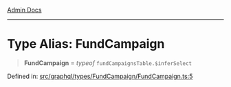 [Admin Docs](/)

***

# Type Alias: FundCampaign

> **FundCampaign** = *typeof* `fundCampaignsTable.$inferSelect`

Defined in: [src/graphql/types/FundCampaign/FundCampaign.ts:5](https://github.com/gautam-divyanshu/talawa-api/blob/de42235531e11387f0ad0479547630845dbc8b37/src/graphql/types/FundCampaign/FundCampaign.ts#L5)

